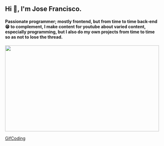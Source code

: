 ## Hi 👋, I'm Jose Francisco.

#### Passionate programmer; mostly frontend, but from time to time back-end 😁 to complement, I make content for youtube about varied content, especially programming, but I also do my own projects from time to time so as not to lose the thread.

<div style="width:100%;height:0;padding-bottom:56%;position:relative;"><img src="https://giphy.com/embed/bAQH7WXKqtIBrPs7sR" width="100%" height="100%" style="position:absolute" frameBorder="0" class="giphy-embed" allowFullScreen></div><p><a href="https://giphy.com/gifs/scaler-official-sleep-code-coding-bAQH7WXKqtIBrPs7sR">GifCoding</a></p>
